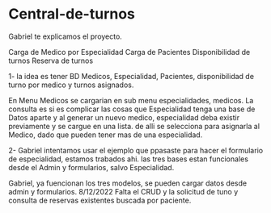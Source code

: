 # Central-de-turnos
 Gabriel te explicamos el proyecto.
 
 Carga de Medico por Especialidad
 Carga de Pacientes
 Disponibilidad de turnos
 Reserva de turnos

1- la idea es tener BD Medicos, Especialidad, Pacientes, disponibilidad de turno por medico y turnos asignados.

En Menu Medicos se cargarian en sub menu especialidades, medicos.
La consulta es si es complicar las cosas que Especialidad tenga una base de Datos aparte y al 
generar un nuevo medico, especialidad deba existir previamente y se cargue en una lista. de alli se selecciona para asignarla al Medico, dado que pueden tener mas de una   especialidad.
  
2- Gabriel intentamos usar el ejemplo que ppasaste para hacer el formulario de especialidad, estamos trabados ahi.
las tres bases estan funcionales desde el Admin y formularios, salvo Especialidad.

Gabriel, ya fuencionan los tres modelos, se pueden cargar datos desde admin y formularios. 8/12/2022
Falta el CRUD y la solicitud de tuno y consulta de reservas existentes buscada por paciente.
